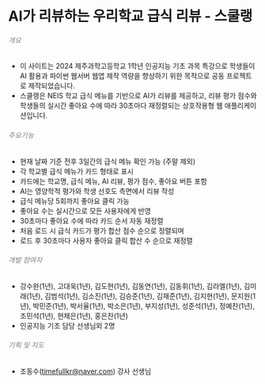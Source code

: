 # AI가 리뷰하는 우리학교 급식 리뷰 - 스쿨랭

###### <span style="color:gray">개요</span>

- 이 사이트는 2024 제주과학고등학교 1학년 인공지능 기초 과목 특강으로 학생들이 AI 활용과 파이썬 웹서버 웹앱 제작 역량을 향상하기 위한 목적으로 공동 프로젝트로 제작되었습니다.
- 스쿨랭은 NEIS 학교 급식 메뉴를 기반으로 AI가 리뷰를 제공하고, 리뷰 평가 점수와 학생들의 실시간 좋아요 수에 따라 30초마다 재정렬되는 상호작용형 웹 애플리케이션입니다.

###### <span style="color:gray">주요기능</span>
- 현재 날짜 기준 전후 3일간의 급식 메뉴 확인 가능 (주말 제외)
- 각 학교별 급식 메뉴가 카드 형태로 표시
- 카드에는 학교명, 급식 메뉴, AI 리뷰, 평가 점수, 좋아요 버튼 포함
- AI는 영양학적 평가와 학생 선호도 측면에서 리뷰 작성
- 급식 메뉴당 5회까지 좋아요 클릭 가능
- 좋아요 수는 실시간으로 모든 사용자에게 반영
- 30초마다 좋아요 수에 따라 카드 순서 자동 재정렬
- 처음 로드 시 급식 카드가 평가 합산 점수 순으로 정렬되며
- 로드 후 30초마다 사용자 좋아요 클릭 합산 수 순으로 재정렬

###### <span style="color:gray">개발 참여자</span>
- 강수완(1년), 고대욱(1년), 김도현(1년), 김동연(1년), 김동휘(1년), 김라엘(1년), 김미래(1년), 김범석(1년), 김소진(1년), 김승준(1년), 김재준(1년), 김지현(1년), 문지원(1년), 박민준(1년), 박서율(1년), 박소은(1년), 부지성(1년), 성준석(1년), 정예찬(1년), 조민석(1년), 현채은(1년), 홍은찬(1년)
- 인공지능 기초 담당 선생님외 2명

###### <span style="color:gray">기획 및 지도</span>
- 조동수(timefullkr@naver.com) 강사 선생님